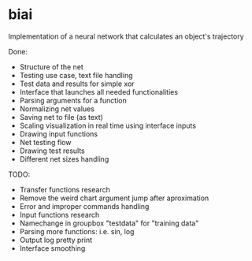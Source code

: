 # biai
Implementation of a neural network that calculates an object's trajectory

Done:
* Structure of the net
* Testing use case, text file handling
* Test data and results for simple xor
* Interface that launches all needed functionalities
* Parsing arguments for a function
* Normalizing net values
* Saving net to file (as text)
* Scaling visualization in real time using interface inputs
* Drawing input functions
* Net testing flow
* Drawing test results
* Different net sizes handling

TODO:
* Transfer functions research
* Remove the weird chart argument jump after aproximation
* Error and improper commands handling
* Input functions research
* Namechange in groupbox "testdata" for "training data"
* Parsing more functions: i.e. sin, log
* Output log pretty print
* Interface smoothing
